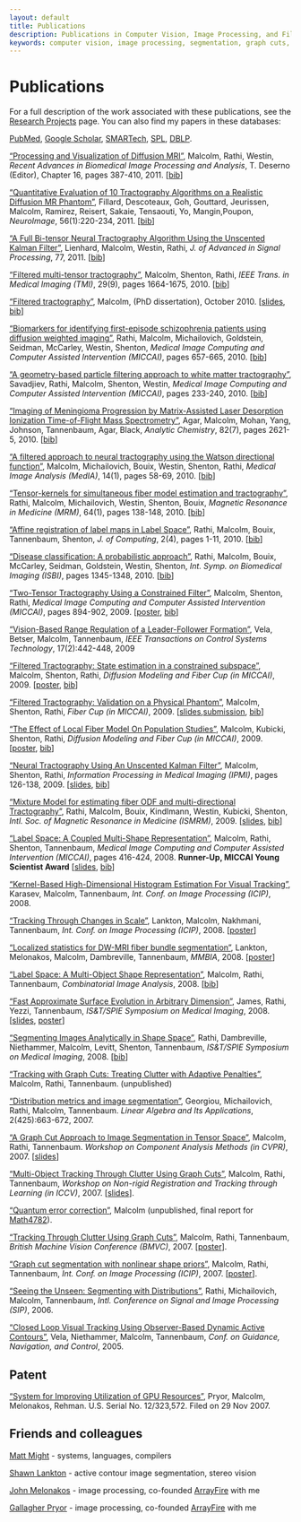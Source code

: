 ```yaml
---
layout: default
title: Publications
description: Publications in Computer Vision, Image Processing, and Filtered Tractography
keywords: computer vision, image processing, segmentation, graph cuts, graphcut, level sets, active contours, tracking, matlab, shape, tractography, unscented Kalman filter, UKF, Kalman filtering
---
```


# Publications

For a full description of the work associated with these publications, see the
<a href="research.html">Research Projects</a> page.  You can also find my
papers in these databases:

<a href="http://www.ncbi.nlm.nih.gov/sites/myncbi/collections/public/1VYfBjawaNhBRUklvdY39vWQo">PubMed</a>,
<a href="http://scholar.google.com/citations?user=k8pxfGQAAAAJ">Google Scholar</a>,
<a href="http://smartech.gatech.edu/browse?type=author&value=Malcolm,%20James%20G.">SMARTech</a>,
<a href="http://www.spl.harvard.edu/publications/pages/display/?authorfirst=James&authorlast=Malcolm">SPL</a>,
<a href="http://www.informatik.uni-trier.de/~ley/db/indices/a-tree/m/Malcolm:James_G=.html">DBLP</a>.

<a href="pdfs/malcolm2011pv.pdf">&#8220;Processing and
 Visualization of Diffusion MRI&#8221;</a>, Malcolm, Rathi, Westin, <i>Recent
 Advances in Biomedical Image Processing and Analysis</i>, T. Deserno
 (Editor), Chapter 16, pages 387-410, 2011. [<a
 href="javascript:toggle('malcolm2011pv')">bib</a>]

<div style="display:none" id="malcolm2011pv"><pre>
@incollection{malcolm2011pv,
  author = "J. G. Malcolm and Y. Rathi and C.-F. Westin",
  title = "Processing and Visualization of Diffusion {MRI}",
  booktitle = "Recent Advances in Biomedical Image Processing and Analysis",
  editor = "T. Deserno",
  publisher = "Springer",
  chapter = 16,
  pages = "387--410",
  year = 2011,
  isbn = "978-3-642-15815-5"
}
</pre></div>

<a href="http://hal.inria.fr/inria-00559191/PDF/nifibercup_final.pdf">&#8220;Quantitative
 Evaluation of 10 Tractography Algorithms on a Realistic Diffusion MR
 Phantom&#8221;</a>, Fillard, Descoteaux, Goh, Gouttard, Jeurissen, Malcolm,
 Ramirez, Reisert, Sakaie, Tensaouti, Yo, Mangin,Poupon, <i>NeuroImage</i>,
 56(1):220-234,
 2011. [<a href="javascript:toggle('fillard2011fc')">bib</a>]

<div style="display:none" id="fillard2011fc">
<pre>@article{fillard2011fc,
  title = "Quantitative Evaluation of 10 Tractography Algorithms on a Realistic Diffusion {MR} Phantom",
  author = "P. Fillard and M. Descoteaux and A. Goh and S. Gouttard and B. Jeurissen and J. Malcolm and A. Ramirez and M. Reisert and K Sakaie and F. Tensaouti and T. Yo and J.-F. Mangin and C. Poupon",
  journal = "NeuroImage",
  volume = 56,
  number = 1,
  pages = "220--234",
  year = 2011
}
</pre></div>


<a href="pdfs/others/lienhard2011bitensor.pdf">&#8220;A Full Bi-tensor Neural Tractography Algorithm Using the Unscented Kalman Filter&#8221;</a>, Lienhard, Malcolm, Westin, Rathi, <i>J. of Advanced in Signal Processing</i>,
 77,
 2011. [<a href="javascript:toggle('lienhard2011bitensor')">bib</a>]

<div style="display:none" id="lienhard2011bitensor">
<pre>@article{lienhard2011bitensor,
  title = "A Full Bi-tensor Neural Tractography Algorithm Using the Unscented {Kalman} Filter",
  author = "S. Lienhard and J. Malcolm and C.-F. Westin and Y. Rathi",
  journal = ASP,
  year = 2011,
  volume = 77,
  doi = {10.1186/1687-6180-2011-77}
}
</pre></div>


<a href="pdfs/malcolm2010tmi.pdf">&#8220;Filtered multi-tensor tractography&#8221;</a>, Malcolm,
Shenton, Rathi, <i>IEEE Trans. in Medical Imaging (TMI)</i>, 29(9), pages 1664-1675, 2010. [<a
 href="javascript:toggle('malcolm2010tmi')">bib</a>]

<div style="display:none" id="malcolm2010tmi"><pre>
@article{malcolm2010tmi,
  author = "J. G. Malcolm and M. E. Shenton and Y. Rathi",
  title = "Filtered multi-tensor tractography",
  journal = "IEEE Trans. on Medical Imaging",
  volume = 29,
  issue = 9,
  pages = {1664-1675},
  year = 2010,
  doi = {10.1109/TMI.2010.2048121}
}
</pre></div>

<a href="pdfs/malcolm2010diss.pdf">&#8220;Filtered tractography&#8221;</a>, Malcolm, (PhD dissertation), October 2010. [<a href="pdfs/malcolm2010diss_slides.pdf">slides</a>, <a
 href="javascript:toggle('malcolm2010diss')">bib</a>]

<div style="display:none" id="malcolm2010diss">
<pre>@phdthesis{malcolm2010diss,
  author = "J. G. Malcolm",
  title = "Filtered tractography",
  school = "Georgia Institute of Technology",
  address = "Atlanta, GA",
  month = October,
  year = 2010,
}
</pre></div>

<a href="pdfs/others/rathi2010miccai.pdf">&#8220;Biomarkers for
 identifying first-episode schizophrenia patients using diffusion weighted
 imaging&#8221;</a>, Rathi, Malcolm, Michailovich, Goldstein, Seidman,
 McCarley, Westin, Shenton, <i>Medical Image Computing and Computer Assisted
 Intervention (MICCAI)</i>, pages 657-665, 2010. [<a
  href="javascript:toggle('rathi2010miccai')">bib</a>]

<div style="display:none" id="rathi2010miccai"><pre>
@conference{rathi2010miccai,
  title = "Biomarkers for identifying first-episode schizophrenia patients using diffusion weighted imaging",
  author = "Y. Rathi and J. Malcolm and O. Michailovich and J. Goldstein and L. Seidman and R. W. McCarley and C.-F. Westin and M. E. Shenton",
  booktitle = "Medical Image Computing and Computer Assisted Intervention ({MICCAI})",
  volume = 6361,
  pages = "657--665",
  year = 2010
}
</pre></div>

<a href="pdfs/others/savadjiev2010miccai.pdf">&#8220;A
 geometry-based particle filtering approach to white matter
 tractography&#8221;</a>, Savadjiev, Rathi, Malcolm, Shenton, Westin,
 <i>Medical Image Computing and Computer Assisted Intervention (MICCAI)</i>,
 pages 233-240, 2010. [<a
  href="javascript:toggle('savadjiev2010miccai')">bib</a>]

<div style="display:none" id="savadjiev2010miccai"><pre>
@conference{savadjiev2010miccai,
  title = "A geometry-based particle filtering approach to white matter tractography",
  author = "P. Savadjiev and Y. Rathi and J. G. Malcolm and M. E. Shenton and C.-F. Westin",
  booktitle = "Medical Image Computing and Computer Assisted Intervention ({MICCAI})",
  volume = 6362,
  pages = "233-240",
  year = 2010
}
</pre></div>

<a href="pdfs/others/agar2010ac.pdf">&#8220;Imaging of Meningioma
 Progression by Matrix-Assisted Laser Desorption Ionization Time-of-Flight
 Mass Spectrometry&#8221;</a>, Agar, Malcolm, Mohan, Yang, Johnson,
 Tannenbaum, Agar, Black, <i>Analytic Chemistry</i>, 82(7), pages 2621-5, 2010. [<a
 href="javascript:toggle('agar2010ac')">bib</a>]

<div style="display:none" id="agar2010ac"><pre>
@article{agar2010ac,
  author = "N. Y. R. Agar and J. G. Malcolm and V. Mohan and H. W. Yang and M. D. Johnson and A. Tannenbaum and J. N. Agar and P. M. Black",
  title = "Imaging of Meningioma Progression by Matrix-Assisted Laser Desorption Ionization Time-of-Flight Mass Spectrometry",
  journal = "Analytic Chemistry",
  year = 2010,
  month = "Apr",
  volume = 82,
  number = 7,
  pages = "2621-5",
  doi = "10.1021/ac100113w",
  pubmed = 20196536,
}
</pre></div>

<a href="pdfs/malcolm_watson.pdf">&#8220;A filtered approach to
neural tractography using the Watson directional function&#8221;</a>, Malcolm,
Michailovich, Bouix, Westin, Shenton, Rathi, <i>Medical Image Analysis
(MedIA)</i>, 14(1), pages 58-69, 2010. [<a
 href="javascript:toggle('malcolm_watson')">bib</a>]

<div style="display:none" id="malcolm_watson"><pre>
@article{Malcolm2010watson,
  author = "J. G. Malcolm and O. Michailovich and S. Bouix and C.-F. Westin and M. E. Shenton and Y. Rathi",
  title = "A filtered approach to neural tractography using the {Watson} directional function",
  journal = "Medical Image Analysis",
  volume = 14,
  issue = 1,
  year = 2010,
  pages = "58--69"
}
</pre></div>

<a href="pdfs/others/rathi2010mrm.pdf">&#8220;Tensor-kernels for
simultaneous fiber model estimation and tractography&#8221;</a>, Rathi,
Malcolm, Michailovich, Westin, Shenton, Bouix, <i>Magnetic Resonance in
Medicine (MRM)</i>, 64(1), pages 138-148, 2010. [<a
 href="javascript:toggle('rathi2010mrm')">bib</a>]

<div style="display:none" id="rathi2010mrm"><pre>
@article{rathi2010mrm,
  author = "Y. Rathi and J. G. Malcolm and O. Michailovich and C.-F. Westin and M. E. Shenton and S. Bouix",
  title = "Tensor-kernels for simultaneous fiber model estimation and tractography",
  journal = "Magnetic Resonance in Medicine",
  volume = 64,
  number = 1,
  pages = "138--148",
  pubmed = 20572129,
  year = 2010,
  doi = {10.1002/mrm.22292},
}
</pre></div>

<a href="pdfs/others/rathi_affine.pdf">&#8220;Affine
registration of label maps in Label Space&#8221;</a>, Rathi, Malcolm, Bouix,
Tannenbaum, Shenton, <i>J. of Computing</i>, 2(4), pages 1-11, 2010. [<a
 href="javascript:toggle('rathi_affine')">bib</a>]

<div style="display:none" id="rathi_affine"><pre>
@article{Rathi2010affine,
  title = {Affine registration of label maps in {Label Space}},
  author = {Y. Rathi and J. Malcolm and S. Bouix and A. Tannenbaum and M. E. Shenton},
  journal = {J. of Computing},
  volume = 2,
  number = 4,
  pages = "1--11",
  year = 2010
}
</pre></div>

<a href="pdfs/others/rathi2010isbi.pdf">&#8220;Disease classification: A probabilistic approach&#8221;</a>, Rathi, Malcolm, Bouix, McCarley, Seidman, Goldstein, Westin, Shenton,
 <i>Int. Symp. on Biomedical Imaging (ISBI)</i>,
 pages 1345-1348, 2010. [<a
  href="javascript:toggle('rathi2010isbi')">bib</a>]

<div style="display:none" id="rathi2010isbi"><pre>
@conference{rathi2010isbi,
  author = {Y. Rathi and J. G. Malcolm and S. Bouix and R. W. McCarley and L. J. Seidman and J. M. Goldstein and C.-F. Westin and M. Shenton},
  title = {Disease classification: A probabilistic approach},
  booktitle = "Int. Symp. on Biomedical Imaging (ISBI)",
  year = 2010,
  pages = {1345-1348}
}
</pre></div>



<a href="pdfs/malcolm_cukf.pdf">&#8220;Two-Tensor Tractography
Using a Constrained Filter&#8221;</a>, Malcolm, Shenton, Rathi, <i>Medical
Image Computing and Computer Assisted Intervention (MICCAI)</i>, pages
894-902, 2009. [<a href="pdfs/malcolm_cukf_poster.pdf">poster</a>, <a
 href="javascript:toggle('malcolm_cukf')">bib</a>]

<div style="display:none" id="malcolm_cukf"><pre>
@conference{Malcolm2009miccai,
  author = "J. G. Malcolm and M. E. Shenton and Y. Rathi",
  title = "Two-Tensor Tractography Using a Constrained Filter",
  booktitle = "Medical Image Computing and Computer Assisted Intervention ({MICCAI})",
  pages = "894--902",
  year = 2009
}
</pre></div>

<a href="pdfs/others/vela_range.pdf">&#8220;Vision-Based Range Regulation
of a Leader-Follower Formation&#8221;</a>, Vela, Betser, Malcolm, Tannenbaum, <i>IEEE
Transactions on Control Systems Technology</i>, 17(2):442-448, 2009

<a href="pdfs/malcolm_cukf_ext.pdf">&#8220;Filtered
Tractography: State estimation in a constrained subspace&#8221;</a>, Malcolm,
Shenton, Rathi, <i>Diffusion Modeling and Fiber Cup (in MICCAI)</i>, 2009. [<a
 href="pdfs/malcolm_cukf_ext_poster.pdf">poster</a>, <a
 href="javascript:toggle('malcolm_cukf_ext')">bib</a>]

<div style="display:none" id="malcolm_cukf_ext"><pre>
@conference{Malcolm2009dmfc,
  author = "J. G. Malcolm and M. E. Shenton and Y. Rathi",
  title = "Filtered Tractography: State estimation in a constrained subspace",
  booktitle = "Diffusion Modeling and Fiber Cup (in {MICCAI})",
  pages = "122-133",
  year = 2009
}
</pre></div>

<a href="pdfs/malcolm_fc.pdf">&#8220;Filtered Tractography:
Validation on a Physical Phantom&#8221;</a>, Malcolm, Shenton, Rathi, <i>Fiber
Cup (in MICCAI)</i>, 2009. [<a href="pdfs/malcolm_fc_slides.pdf">slides</a>,<a
 href="pdfs/malcolm_fc.zip">submission</a>, <a
 href="javascript:toggle('malcolm_fc')">bib</a>]

<div style="display:none" id="malcolm_fc"><pre>
@conference{Malcolm2009fc,
  author = "J. G. Malcolm and M. E. Shenton and Y. Rathi",
  title = "Filtered Tractography: Validation on a Physical Phantom",
  booktitle = "Fiber Cup (in {MICCAI})",
  pages = "220-223",
  year = 2009
}
</pre></div>

<a href="pdfs/malcolm_study.pdf">&#8220;The Effect of Local
Fiber Model On Population Studies&#8221;</a>, Malcolm, Kubicki, Shenton,
Rathi, <i>Diffusion Modeling and Fiber Cup (in MICCAI)</i>, 2009. [<a
 href="pdfs/malcolm_study_poster.pdf">poster</a>, <a
 href="javascript:toggle('malcolm_study')">bib</a>]

<div style="display:none" id="malcolm_study"><pre>
@conference{Malcolm2009study,
  author = "J. G. Malcolm and M. Kubicki and M. E. Shenton and Y. Rathi",
  title = "The Effect of Local Fiber Model On Population Studies",
  booktitle = "Diffusion Modeling and Fiber Cup (in {MICCAI})",
  pages = "33-40",
  year = 2009
}
</pre></div>

<a href="pdfs/malcolm_2t.pdf">&#8220;Neural Tractography Using An Unscented
Kalman Filter&#8221;</a>, Malcolm, Shenton, Rathi, <i>Information Processing in Medical
Imaging (IPMI)</i>, pages 126-138, 2009. [<a
 href="pdfs/malcolm_2t_slides.pdf">slides</a>, <a
 href="javascript:toggle('malcolm_2t')">bib</a>]

<div style="display:none" id="malcolm_2t"><pre>
@conference{Malcolm2009ipmi,
  author = {J. G. Malcolm and M. E. Shenton and Y. Rathi},
  title = {Neural Tractography using an unscented {Kalman} filter},
  booktitle = {Information Processing in Medical Imaging (IPMI)},
  pages = {126--138},
  year = 2009
}
</pre></div>

<a href="pdfs/others/rathi_watson.pdf">&#8220;Mixture Model for estimating fiber
ODF and multi-directional Tractography&#8221;</a>, Rathi, Malcolm, Bouix, Kindlmann,
Westin, Kubicki, Shenton, <i>Intl. Soc. of Magnetic Resonance in Medicine (ISMRM)</i>,
2009. [<a href="pdfs/others/rathi_watson_slides.pdf">slides</a>, <a
 href="javascript:toggle('rathi_watson')">bib</a>]

<div style="display:none" id="rathi_watson"><pre> @conference{Rathi2009ismrm,
  author = {Y. Rathi and J. Malcolm and S. Bouix and C-F. Westin and
            M. Kubicki and M.E. Shenton},
  title = {Mixture Model for estimating fiber {ODF} and multi-directional Tractography},
  booktitle = {Int. Symp. on Magnetic Resonance in Medicine (ISMRM)},
  pages = 3548,
  year = 2009
}
</pre></div>





<a href="pdfs/malcolm_lss.pdf">&#8220;Label Space: A Coupled
Multi-Shape Representation&#8221;</a>, Malcolm, Rathi, Shenton, Tannenbaum,
<i>Medical Image Computing and Computer Assisted Intervention (MICCAI)</i>,
pages 416-424, 2008. <b>Runner-Up, MICCAI Young Scientist Award</b> [<a
 href="pdfs/malcolm_lss_slides.pdf">slides</a>, <a
 href="javascript:toggle('malcolm_lss')">bib</a>]

<div style="display:none" id="malcolm_lss"><pre>@conference{Malcolm2008lss,
  author = {J. Malcolm and Y. Rathi and M. E. Shenton and A. Tannenbaum},
  title = {Label Space: A Coupled Multi-Shape Representation},
  booktitle = {Medical Image Computing and Computer Assisted Intervention (MICCAI)},
  pages = {416--424},
  year = 2008
}
</pre></div>

<a href="pdfs/others/karasev_hist.pdf">&#8220;Kernel-Based High-Dimensional
Histogram Estimation For Visual Tracking&#8221;</a>, Karasev, Malcolm, Tannenbaum, <i>Int.
Conf. on Image Processing (ICIP)</i>, 2008.

<a href="pdfs/others/lankton_scale.pdf">&#8220;Tracking Through Changes in
Scale&#8221;</a>, Lankton, Malcolm, Nakhmani, Tannenbaum, <i>Int. Conf. on Image
Processing (ICIP)</i>, 2008. [<a
 href="pdfs/others/lankton_scale_poster.pdf">poster</a>]


<a href="pdfs/others/lankton_lsfb.pdf">&#8220;Localized statistics for
DW-MRI fiber bundle segmentation&#8221;</a>, Lankton, Melonakos, Malcolm, Dambreville,
Tannenbaum, <i>MMBIA</i>, 2008. [<a
 href="pdfs/others/lankton_lsfb_poster.pdf">poster</a>]

<a href="pdfs/malcolm_ls.pdf">&#8220;Label Space: A Multi-Object Shape
Representation&#8221;</a>, Malcolm, Rathi, Tannenbaum, <i>Combinatorial Image
Analysis</i>, 2008. [<a href="javascript:toggle('malcolm_ls')">bib</a>]

<div style="display:none" id="malcolm_ls"><pre>@conference{Malcolm2008ls,
  author = {J. Malcolm and Y. Rathi and A. Tannenbaum},
  title = {Label Space: A Multi-Object Shape Representation},
  booktitle = {Combinatorial Image Analysis},
  pages = {185--196},
  year = 2008
}
</pre></div>

<a href="pdfs/malcolm_lsdm.pdf">&#8220;Fast Approximate Surface Evolution
in Arbitrary Dimension&#8221;</a>, James, Rathi, Yezzi, Tannenbaum, <i>IS&T/SPIE Symposium
on Medical Imaging</i>, 2008. [<a href="pdfs/malcolm_lsdt_slides.pdf">slides</a>, <a
 href="pdfs/malcolm_lsdm_poster.pdf">poster</a>]

<a href="pdfs/others/rathi_segmenting_analytically.pdf">&#8220;Segmenting Images
Analytically in Shape Space&#8221;</a>, Rathi, Dambreville, Niethammer, Malcolm, Levitt,
Shenton, Tannenbaum, <i>IS&T/SPIE Symposium on Medical Imaging</i>, 2008. [<a
 href="javascript:toggle('rathi_segmenting_analytically')">bib</a>]

<div style="display:none" id="rathi_segmenting_analytically"><pre> @conference{Rathi2008mi,
  author = {Y. Rathi and S. Dambreville and M. Niethammer and
            J. Malcolm and J. Levitt and M. E. Shenton and A. Tannenbaum},
  title = {Segmenting images analytically in shape space},
  booktitle = {SPIE Medical Imaging},
  volume = 6914,
  year = 2008
}
</pre></div>





<a href="pdfs/malcolm_gct.pdf">&#8220;Tracking with Graph Cuts:
 Treating Clutter with Adaptive Penalties&#8221;</a>, Malcolm, Rathi,
 Tannenbaum.  (unpublished)

<a href="pdfs/others/georgiou_metrics.pdf">&#8220;Distribution metrics and
image segmentation&#8221;</a>, Georgiou, Michailovich, Rathi, Malcolm, Tannenbaum.
<i>Linear Algebra and Its Applications</i>, 2(425):663-672, 2007.

<a href="pdfs/malcolm_tc.pdf">&#8220;A Graph Cut Approach to Image
Segmentation in Tensor Space&#8221;</a>, Malcolm, Rathi, Tannenbaum. <i>Workshop on
Component Analysis Methods (in CVPR)</i>, 2007. [<a
 href="pdfs/malcolm_tc_slides.pdf">slides</a>]

<a href="pdfs/malcolm_mdp.pdf">&#8220;Multi-Object Tracking
Through Clutter Using Graph Cuts&#8221;</a>, Malcolm, Rathi, Tannenbaum,
<i>Workshop on Non-rigid Registration and Tracking through Learning (in
ICCV)</i>, 2007. [<a href="pdfs/malcolm_mdp_slides.pdf">slides</a>].

<a href="pdfs/malcolm_qec.pdf">&#8220;Quantum error
correction&#8221;</a>, Malcolm (unpublished, final report for <a
 href="http://www.math.gatech.edu/~jeanbel/4782">Math4782</a>).

<a href="pdfs/malcolm_dp.pdf">&#8220;Tracking Through Clutter Using Graph
Cuts&#8221;</a>, Malcolm, Rathi, Tannenbaum, <i>British Machine Vision Conference
(BMVC)</i>, 2007. [<a href="pdfs/malcolm_dp_poster.pdf">poster</a>].

<a href="pdfs/malcolm_shape.pdf">&#8220;Graph cut segmentation with
nonlinear shape priors&#8221;</a>, Malcolm, Rathi, Tannenbaum, <i>Int. Conf. on Image
Processing (ICIP)</i>, 2007. [<a href="pdfs/malcolm_shape_poster.pdf">poster</a>].

<a href="pdfs/others/rathi_seeing_unseen.pdf">&#8220;Seeing the Unseen:
Segmenting with Distributions&#8221;</a>, Rathi, Michailovich, Malcolm, Tannenbaum,
<i>Intl. Conference on Signal and Image Processing (SIP)</i>, 2006.

<a href="pdfs/others/vela_closed.pdf">&#8220;Closed Loop Visual Tracking
Using Observer-Based Dynamic Active Contours&#8221;</a>, Vela, Niethammer, Malcolm,
Tannenbaum, <i>Conf. on Guidance, Navigation, and Control</i>, 2005.



## Patent

<a href="http://www.google.com/patents/US20090141034">&#8220;System for
Improving Utilization of GPU Resources&#8221;</a>, Pryor, Malcolm, Melonakos, Rehman. U.S.
Serial No. 12/323,572. Filed on 29 Nov 2007.




## Friends and colleagues

<a href="http://matt.might.net">Matt Might</a> - systems, languages,
compilers

<a href="http://www.shawnlankton.com/publications">Shawn Lankton</a> - active contour
image segmentation, stereo vision

<a href="http://www.notonlyluck.com">John Melonakos</a> - image processing,
co-founded <a href="http://www.arrayfire.com">ArrayFire</a> with me

<a href="http://thecrontab.net">Gallagher Pryor</a> - image processing,
co-founded <a href="http://www.arrayfire.com">ArrayFire</a> with me


<script type="text/javascript">
function toggle(id)
{
  var e = document.getElementById(id);
  e.style.display = (e.style.display == 'none') ? 'block' : 'none';
}
</script>
